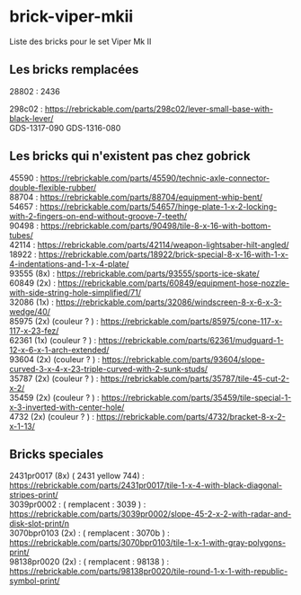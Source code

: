 # brick-viper-mkii
Liste des bricks pour le set Viper Mk II

## Les bricks remplacées

28802 : 2436  

298c02 : https://rebrickable.com/parts/298c02/lever-small-base-with-black-lever/  
GDS-1317-090
GDS-1316-080

## Les bricks qui n'existent pas chez gobrick

45590 : https://rebrickable.com/parts/45590/technic-axle-connector-double-flexible-rubber/  
88704 : https://rebrickable.com/parts/88704/equipment-whip-bent/  
54657 : https://rebrickable.com/parts/54657/hinge-plate-1-x-2-locking-with-2-fingers-on-end-without-groove-7-teeth/  
90498 : https://rebrickable.com/parts/90498/tile-8-x-16-with-bottom-tubes/  
42114 : https://rebrickable.com/parts/42114/weapon-lightsaber-hilt-angled/  
18922 : https://rebrickable.com/parts/18922/brick-special-8-x-16-with-1-x-4-indentations-and-1-x-4-plate/  
93555 (8x) : https://rebrickable.com/parts/93555/sports-ice-skate/  
60849 (2x) : https://rebrickable.com/parts/60849/equipment-hose-nozzle-with-side-string-hole-simplified/71/  
32086 (1x) : https://rebrickable.com/parts/32086/windscreen-8-x-6-x-3-wedge/40/  
85975 (2x) (couleur ? ) : https://rebrickable.com/parts/85975/cone-117-x-117-x-23-fez/  
62361 (1x) (couleur ? ) : https://rebrickable.com/parts/62361/mudguard-1-12-x-6-x-1-arch-extended/  
93604 (2x) (couleur ? ) : https://rebrickable.com/parts/93604/slope-curved-3-x-4-x-23-triple-curved-with-2-sunk-studs/  
35787 (2x) (couleur ? ) : https://rebrickable.com/parts/35787/tile-45-cut-2-x-2/  
35459 (2x) (couleur ? ) : https://rebrickable.com/parts/35459/tile-special-1-x-3-inverted-with-center-hole/  
4732  (2x) (couleur ? ) : https://rebrickable.com/parts/4732/bracket-8-x-2-x-1-13/  

## Bricks speciales

2431pr0017 (8x) ( 2431 yellow 744) : https://rebrickable.com/parts/2431pr0017/tile-1-x-4-with-black-diagonal-stripes-print/  
3039pr0002 : ( remplacent : 3039 ) : https://rebrickable.com/parts/3039pr0002/slope-45-2-x-2-with-radar-and-disk-slot-print/n  
3070bpr0103 (2x) : ( remplacent : 3070b ) : https://rebrickable.com/parts/3070bpr0103/tile-1-x-1-with-gray-polygons-print/  
98138pr0020 (2x) : ( remplacent : 98138 ) : https://rebrickable.com/parts/98138pr0020/tile-round-1-x-1-with-republic-symbol-print/  

